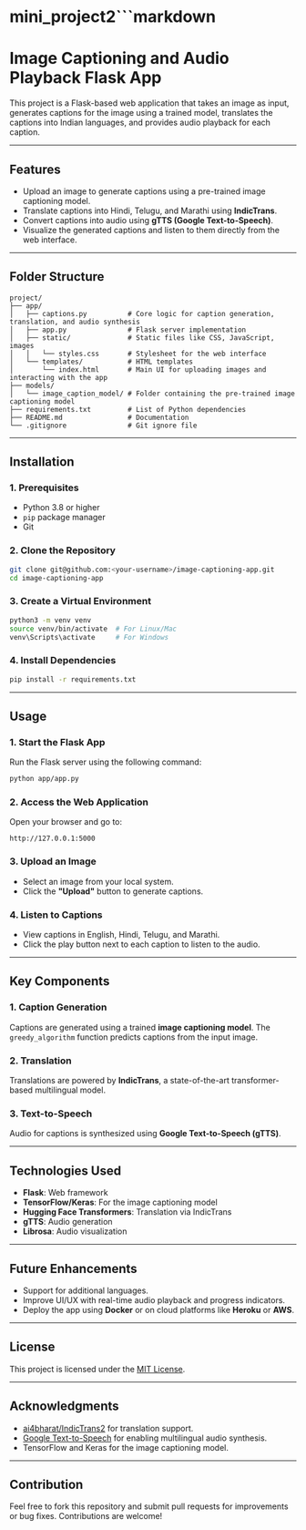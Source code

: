 # mini_project2```markdown
# Image Captioning and Audio Playback Flask App

This project is a Flask-based web application that takes an image as input, generates captions for the image using a trained model, translates the captions into Indian languages, and provides audio playback for each caption.

---

## Features

- Upload an image to generate captions using a pre-trained image captioning model.
- Translate captions into Hindi, Telugu, and Marathi using **IndicTrans**.
- Convert captions into audio using **gTTS (Google Text-to-Speech)**.
- Visualize the generated captions and listen to them directly from the web interface.

---

## Folder Structure

```
project/
├── app/
│   ├── captions.py          # Core logic for caption generation, translation, and audio synthesis
│   ├── app.py               # Flask server implementation
│   ├── static/              # Static files like CSS, JavaScript, images
│   │   └── styles.css       # Stylesheet for the web interface
│   └── templates/           # HTML templates
│       └── index.html       # Main UI for uploading images and interacting with the app
├── models/
│   └── image_caption_model/ # Folder containing the pre-trained image captioning model
├── requirements.txt         # List of Python dependencies
├── README.md                # Documentation
└── .gitignore               # Git ignore file
```

---

## Installation

### 1. Prerequisites
- Python 3.8 or higher
- `pip` package manager
- Git

### 2. Clone the Repository
```bash
git clone git@github.com:<your-username>/image-captioning-app.git
cd image-captioning-app
```

### 3. Create a Virtual Environment
```bash
python3 -m venv venv
source venv/bin/activate  # For Linux/Mac
venv\Scripts\activate     # For Windows
```

### 4. Install Dependencies
```bash
pip install -r requirements.txt
```

---

## Usage

### 1. Start the Flask App
Run the Flask server using the following command:
```bash
python app/app.py
```

### 2. Access the Web Application
Open your browser and go to:
```
http://127.0.0.1:5000
```

### 3. Upload an Image
- Select an image from your local system.
- Click the **"Upload"** button to generate captions.

### 4. Listen to Captions
- View captions in English, Hindi, Telugu, and Marathi.
- Click the play button next to each caption to listen to the audio.

---

## Key Components

### 1. **Caption Generation**
Captions are generated using a trained **image captioning model**. The `greedy_algorithm` function predicts captions from the input image.

### 2. **Translation**
Translations are powered by **IndicTrans**, a state-of-the-art transformer-based multilingual model.

### 3. **Text-to-Speech**
Audio for captions is synthesized using **Google Text-to-Speech (gTTS)**.

---

## Technologies Used

- **Flask**: Web framework
- **TensorFlow/Keras**: For the image captioning model
- **Hugging Face Transformers**: Translation via IndicTrans
- **gTTS**: Audio generation
- **Librosa**: Audio visualization

---

## Future Enhancements

- Support for additional languages.
- Improve UI/UX with real-time audio playback and progress indicators.
- Deploy the app using **Docker** or on cloud platforms like **Heroku** or **AWS**.

---

## License
This project is licensed under the [MIT License](LICENSE).

---

## Acknowledgments

- [ai4bharat/IndicTrans2](https://huggingface.co/ai4bharat/indictrans2-en-indic-dist-200M) for translation support.
- [Google Text-to-Speech](https://pypi.org/project/gTTS/) for enabling multilingual audio synthesis.
- TensorFlow and Keras for the image captioning model.

---

## Contribution
Feel free to fork this repository and submit pull requests for improvements or bug fixes. Contributions are welcome!
```
